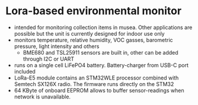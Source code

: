 # Lora-based environmental monitor
* intended for monitoring collection items in musea. Other applications are possible but the unit is currently designed for indoor use only
* monitors temperature, relative humidity, VOC gasses, barometric pressure, light intensity and others
	- BME680 and TSL25911 sensors are built in, other can be added through I2C or UART
* runs on a single cell LiFePO4 battery. Battery-charger from USB-C port included
* LoRa-E5 module contains an STM32WLE processor combined with Semtech SX126X radio. The firmware runs directly on the STM32
* 64 KByte of onboard EEPROM allows to buffer sensor-readings when network is unavailable.

